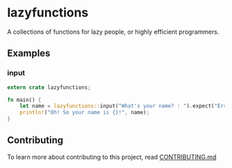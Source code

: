 # lazyfunctions
A collections of functions for lazy people, or highly efficient programmers.

## Examples
### input
```rs
extern crate lazyfunctions;

fn main() {
    let name = lazyfunctions::input("What's your name? : ").expect("Error at input");
    println!("Oh! So your name is {}!", name);
}
```

## Contributing 
To learn more about contributing to this project, read [CONTRIBUTING.md](https://github.com/dakokonutboi/lazyfunctions/blob/main/CONTRIBUTING.md)